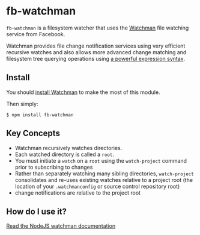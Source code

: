 # fb-watchman

`fb-watchman` is a filesystem watcher that uses the
[Watchman](https://facebook.github.io/watchman/) file watching service from
Facebook.

Watchman provides file change notification services using very
efficient recursive watches and also allows more advanced change matching and
filesystem tree querying operations using
[a powerful expression syntax](https://facebook.github.io/watchman/docs/file-query.html#expressions).

## Install

You should [install Watchman](
https://facebook.github.io/watchman/docs/install.html) to make the most of this
module.

Then simply:

```
$ npm install fb-watchman
```

## Key Concepts

- Watchman recursively watches directories.
- Each watched directory is called a `root`.
- You must initiate a `watch` on a `root` using the `watch-project` command prior to subscribing to changes
- Rather than separately watching many sibling directories, `watch-project` consolidates and re-uses existing watches relative to a project root (the location of your `.watchmanconfig` or source control repository root)
- change notifications are relative to the project root

## How do I use it?

[Read the NodeJS watchman documentation](https://facebook.github.io/watchman/docs/nodejs.html)

